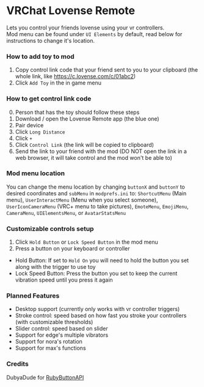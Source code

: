 # VRChat Lovense Remote
Lets you control your friends lovense using your vr controllers.
<br>Mod menu can be found under `UI Elements` by default, read below for instructions to change it's location.

### How to add toy to mod
1. Copy control link code that your friend sent to you to your clipboard (the whole link, like https://c.lovense.com/c/01abc2)
2. Click `Add Toy` in the in game menu

### How to get control link code
0. Person that has the toy should follow these steps
1. Download / open the Lovense Remote app (the blue one)
2. Pair device
3. Click `Long Distance`
4. Click `+`
5. Click `Control Link` (the link will be copied to clipboard)
6. Send the link to your friend with the mod (DO NOT open the link in a web browser, it will take control and the mod won't be able to)

### Mod menu location
You can change the menu location by changing `buttonX` and `buttonY` to desired coordinates and `subMenu` in `modprefs.ini` to:
`ShortcutMenu` (Main menu), `UserInteractMenu` (Menu when you select someone), `UserIconCameraMenu` (VRC+ menu to take pictures), `EmoteMenu`, `EmojiMenu`, `CameraMenu`, `UIElementsMenu`, or `AvatarStatsMenu`

### Customizable controls setup
1. Click `Hold Button` or `Lock Speed Button` in the mod menu
2. Press a button on your keyboard or controller
* Hold Button:  If set to `Hold On` you will need to hold the button you set along with the trigger to use toy
* Lock Speed Button: Press the button you set to keep the current vibration speed until you press it again

### Planned Features
* Desktop support (currently only works with vr controller triggers)
* Stroke control: speed based on how fast you stroke your controllers (with customizable thresholds)
* Slider control: speed based on slider
* Support for edge's multiple vibrators
* Support for nora's rotation
* Support for max's functions

### Credits
DubyaDude for [RubyButtonAPI](https://github.com/DubyaDude/RubyButtonAPI)
